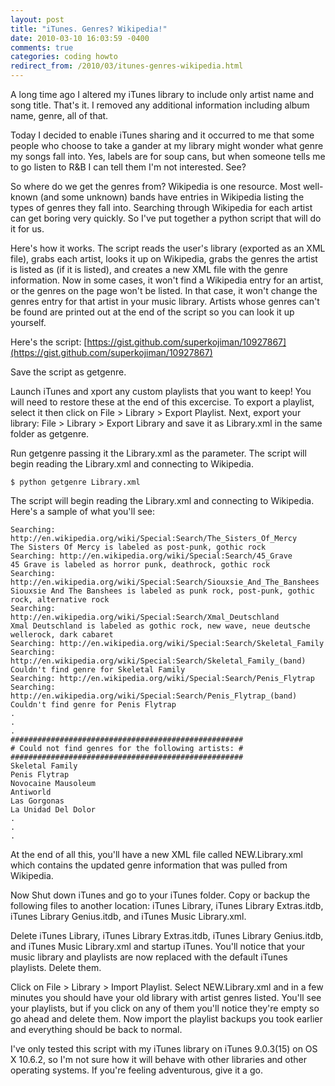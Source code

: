 ```yaml
---
layout: post
title: "iTunes. Genres? Wikipedia!"
date: 2010-03-10 16:03:59 -0400
comments: true
categories: coding howto
redirect_from: /2010/03/itunes-genres-wikipedia.html
---
```


A long time ago I altered my iTunes library to include only artist name and song title. That's it. I removed any
additional information including album name, genre, all of that. 

Today I decided to enable iTunes sharing and it occurred to me that some people who choose to take a gander at my
library might wonder what genre my songs fall into. Yes, labels are for soup cans, but when someone tells me to go
listen to R&amp;B I can tell them I'm not interested. See?

<!--more-->

So where do we get the genres from? Wikipedia is one resource. Most well-known (and some unknown) bands have
entries in Wikipedia listing the types of genres they fall into. Searching through Wikipedia for each artist can
get boring very quickly. So I've put together a python script that will do it for us. 

Here's how it works. The script reads the user's library (exported as an XML file), grabs each artist, looks it up
on Wikipedia, grabs the genres the artist is listed as (if it is listed), and creates a new XML file with the genre
information. Now in some cases, it won't find a Wikipedia entry for an artist, or the genres on the page won't be
listed. In that case, it won't change the genres entry for that artist in your music library. Artists whose genres
can't be found are printed out at the end of the script so you can look it up yourself. 

Here's the script: [https://gist.github.com/superkojiman/10927867](https://gist.github.com/superkojiman/10927867)

Save the script as getgenre.

Launch iTunes and xport any custom playlists that you want to keep! You will need to restore these at the end of
this excercise.  To export a playlist, select it then click on File > Library > Export Playlist. Next,  export your library: File > Library > Export Library and save it as Library.xml in the same folder as getgenre.  

Run getgenre passing it the Library.xml as the parameter.  The script will begin reading the Library.xml and connecting to Wikipedia. 

```
$ python getgenre Library.xml
```

The script will begin reading the Library.xml and connecting to Wikipedia. Here's a sample of 
what you'll see: 


```
Searching: http://en.wikipedia.org/wiki/Special:Search/The_Sisters_Of_Mercy
The Sisters Of Mercy is labeled as post-punk, gothic rock
Searching: http://en.wikipedia.org/wiki/Special:Search/45_Grave
45 Grave is labeled as horror punk, deathrock, gothic rock
Searching: http://en.wikipedia.org/wiki/Special:Search/Siouxsie_And_The_Banshees
Siouxsie And The Banshees is labeled as punk rock, post-punk, gothic rock, alternative rock
Searching: http://en.wikipedia.org/wiki/Special:Search/Xmal_Deutschland
Xmal Deutschland is labeled as gothic rock, new wave, neue deutsche wellerock, dark cabaret
Searching: http://en.wikipedia.org/wiki/Special:Search/Skeletal_Family
Searching: http://en.wikipedia.org/wiki/Special:Search/Skeletal_Family_(band)
Couldn't find genre for Skeletal Family
Searching: http://en.wikipedia.org/wiki/Special:Search/Penis_Flytrap
Searching: http://en.wikipedia.org/wiki/Special:Search/Penis_Flytrap_(band)
Couldn't find genre for Penis Flytrap
.
.
.
####################################################
# Could not find genres for the following artists: #
####################################################
Skeletal Family
Penis Flytrap
Novocaine Mausoleum
Antiworld
Las Gorgonas
La Unidad Del Dolor
.
.
.
```

At the end of all this, you'll have a new XML file called NEW.Library.xml which contains the updated genre
information that was pulled from Wikipedia.

Now Shut down iTunes and go to your iTunes folder. Copy or backup the following files to another location: iTunes
Library, iTunes Library Extras.itdb, iTunes Library Genius.itdb, and iTunes Music Library.xml.  

Delete iTunes Library, iTunes Library Extras.itdb, iTunes Library Genius.itdb, and iTunes
Music Library.xml and startup iTunes. You'll notice that your music library and playlists are now replaced with
the default iTunes playlists. Delete them. 

Click on File > Library > Import Playlist. Select NEW.Library.xml and in a few minutes you should have your old
library with artist genres listed. You'll see your playlists, but if you click on any of them you'll notice they're
empty so go ahead and delete them. Now import the playlist backups you took earlier and everything should be back
to normal.

I've only tested this script with my iTunes library on iTunes 9.0.3(15) on OS X 10.6.2, so I'm not sure how it will
behave with other libraries and other operating systems. If you're feeling adventurous, give it a go. 
